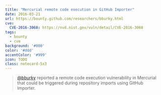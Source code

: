 ```yaml
---
title: "Mercurial remote code execution in GitHub Importer"
date: 2016-03-21
url: https://bounty.github.com/researchers/bburky.html
cve:
  CVE-2016-3068: https://nvd.nist.gov/vuln/detail/CVE-2016-3068
tags:
  - bounty
  - cve
background: '#000'
color: '#ddd'
accentColor: '#999'
icon: TODO
class: notecard-5x3
---
```


> [@bburky](https://github.com/bburky) reported a remote code execution vulnerability in Mercurial that could be triggered during repository imports using GitHub Importer.
